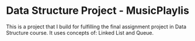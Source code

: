 # Data Structure Project - MusicPlaylis

This is a project that I build for fulfilling the final assignment project in Data Structure course. It uses concepts of: Linked List and Queue.

